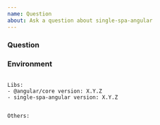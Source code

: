```yaml
---
name: Question
about: Ask a question about single-spa-angular
---
```


### Question

### Environment

<pre><code>
Libs:
- @angular/core version: X.Y.Z
- single-spa-angular version: X.Y.Z
<!-- Check whether this is still an issue in the most recent Angular version -->

Others:
<!-- Anything else relevant?  Operating system version, IDE, package manager, HTTP server, ... -->
</code></pre>
